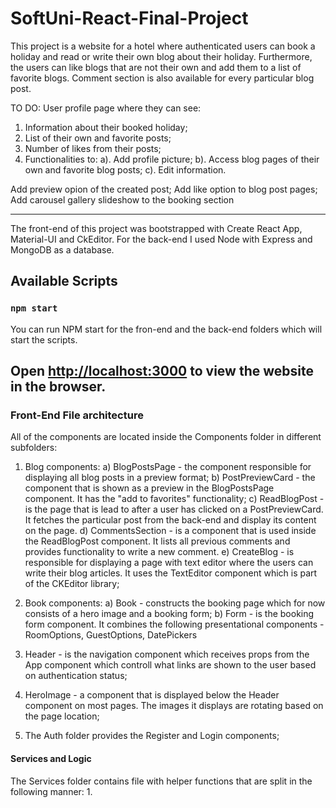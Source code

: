# SoftUni-React-Final-Project

This project is a website for a hotel where authenticated users can book a holiday and read or write their own blog about their holiday. Furthermore, the users can like 
blogs that are not their own and add them to a list of favorite blogs. Comment section is also available for every particular blog post.

TO DO: 
User profile page where they can see:
1. Information about their booked holiday;
2. List of their own and favorite posts;
3. Number of likes from their posts;
4. Functionalities to:
a). Add profile picture;
b). Access blog pages of their own and favorite blog posts;
c). Edit information.  

Add preview opion of the created post;
Add like option to blog post pages;
Add carousel gallery slideshow to the booking section

---------------------------------------------------------------------------------------------------------------------------------------------------------------------------
The front-end of this project was bootstrapped with Create React App, Material-UI and CkEditor.
For the back-end I used Node with Express and MongoDB as a database. 

## Available Scripts

### `npm start`
You can run NPM start for the fron-end and the back-end folders which will start the scripts.

Open [http://localhost:3000](http://localhost:3000) to view the website in the browser.
---------------------------------------------------------------------------------------------------------------------------------------------------------------------------

### Front-End File architecture
All of the components are located inside the Components folder in different subfolders:

1. Blog components:
a) BlogPostsPage - the component responsible for displaying all blog posts in a preview format;
b) PostPreviewCard - the component that is shown as a preview in the BlogPostsPage component. It has the "add to favorites" functionality;
c) ReadBlogPost - is the page that is lead to after a user has clicked on a PostPreviewCard. It fetches the particular post from the back-end and display its content on the page.
d) CommentsSection - is a component that is used inside the ReadBlogPost component. It lists all previous comments and provides functionality to write a new comment.
e) CreateBlog - is responsible for displaying a page with text editor where the users can write their blog articles. It uses the TextEditor component which is part of the CKEditor library;

2. Book components:
a) Book - constructs the booking page which for now consists of a hero image and a booking form;
b) Form - is the booking form component. It combines the following presentational components - RoomOptions, GuestOptions, DatePickers
   
3. Header - is the navigation component which receives props from the App component which controll what links are shown to the user based on authentication status;

4. HeroImage - a component that is displayed below the Header component on most pages. The images it displays are rotating based on the page location;

5. The Auth folder provides the Register and Login components;

#### Services and Logic
The Services folder contains file with helper functions that are split in the following manner:
1. 
